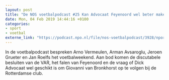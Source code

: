 ```yaml
---
layout: post
title: "De NOS voetbalpodcast #25 Kan Advocaat Feyenoord wel beter maken?"
date: Mon, 04 Feb 2019 14:44:16 +0100
categories: 
- sport 
- voetbal 
externe_link: "https://podcast.npo.nl/file/nos-voetbalpodcast/3928/nporadio1_nos-voetbalpodcast_20190204_de-nos-voetbalpodcast-25-kan-advocaat-feyenoord-wel-beter-maken_0BLEAI.mp3"
---
```


In de voetbalpodcast bespreken Arno Vermeulen, Arman Avsaroglu, Jeroen Grueter en Jan Roelfs het voetbalweekend. Aan bod komen de discutabele besluiten van de VAR, het falen van Feyenoord en de vraag of Dick Advocaat wel geschikt is om Giovanni van Bronkhorst op te volgen bij de Rotterdamse club.
